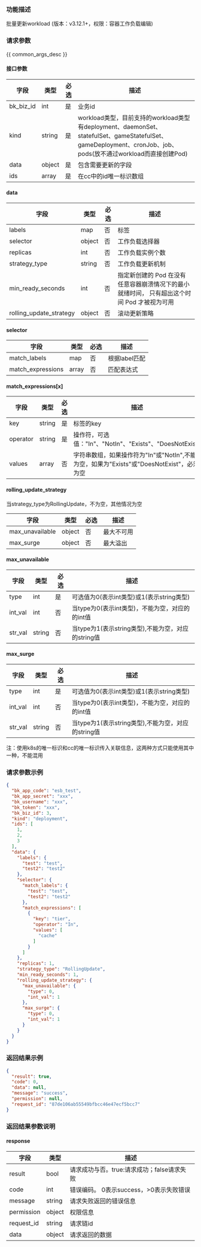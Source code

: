 ### 功能描述

批量更新workload (版本：v3.12.1+，权限：容器工作负载编辑)

### 请求参数

{{ common_args_desc }}

#### 接口参数

| 字段        | 类型     | 必选 | 描述                                                                                                                                |
|-----------|--------|----|-----------------------------------------------------------------------------------------------------------------------------------|
| bk_biz_id | int    | 是  | 业务id                                                                                                                              |
| kind      | string | 是  | workload类型，目前支持的workload类型有deployment、daemonSet、statefulSet、gameStatefulSet、gameDeployment、cronJob、job、pods(放不通过workload而直接创建Pod) |
| data      | object | 是  | 包含需要更新的字段                                                                                                                         |
| ids       | array  | 是  | 在cc中的id唯一标识数组                                                                                                                     |

#### data

| 字段                      | 类型     | 必选 | 描述                                                  |
|-------------------------|--------|----|-----------------------------------------------------|
| labels                  | map    | 否  | 标签                                                  |
| selector                | object | 否  | 工作负载选择器                                             |
| replicas                | int    | 否  | 工作负载实例个数                                            |
| strategy_type           | string | 否  | 工作负载更新机制                                            |
| min_ready_seconds       | int    | 否  | 指定新创建的 Pod 在没有任意容器崩溃情况下的最小就绪时间， 只有超出这个时间 Pod 才被视为可用 |
| rolling_update_strategy | object | 否  | 滚动更新策略                                              |

#### selector

| 字段                | 类型    | 必选 | 描述        |
|-------------------|-------|----|-----------|
| match_labels      | map   | 否  | 根据label匹配 |
| match_expressions | array | 否  | 匹配表达式     |

#### match_expressions[x]

| 字段       | 类型     | 必选 | 描述                                                            |
|----------|--------|----|---------------------------------------------------------------|
| key      | string | 是  | 标签的key                                                        |
| operator | string | 是  | 操作符，可选值："In"、"NotIn"、"Exists"、"DoesNotExist"                  |
| values   | array  | 否  | 字符串数组，如果操作符为"In"或"NotIn",不能为空，如果为"Exists"或"DoesNotExist"，必须为空 |

#### rolling_update_strategy

当strategy_type为RollingUpdate，不为空，其他情况为空

| 字段              | 类型     | 必选 | 描述    |
|-----------------|--------|----|-------|
| max_unavailable | object | 否  | 最大不可用 |
| max_surge       | object | 否  | 最大溢出  |

#### max_unavailable

| 字段      | 类型     | 必选 | 描述                                  |
|---------|--------|----|-------------------------------------|
| type    | int    | 是  | 可选值为0(表示int类型)或1(表示string类型)        |
| int_val | int    | 否  | 当type为0(表示int类型)，不能为空，对应的的int值      |
| str_val | string | 否  | 当type为1(表示string类型),不能为空，对应的string值 |

#### max_surge

| 字段      | 类型     | 必选 | 描述                                  |
|---------|--------|----|-------------------------------------|
| type    | int    | 是  | 可选值为0(表示int类型)或1(表示string类型)        |
| int_val | int    | 否  | 当type为0(表示int类型)，不能为空，对应的的int值      |
| str_val | string | 否  | 当type为1(表示string类型),不能为空，对应的string值 |

注：使用k8s的唯一标识和cc的唯一标识传入关联信息，这两种方式只能使用其中一种，不能混用

### 请求参数示例

```json
{
  "bk_app_code": "esb_test",
  "bk_app_secret": "xxx",
  "bk_username": "xxx",
  "bk_token": "xxx",
  "bk_biz_id": 3,
  "kind": "deployment",
  "ids": [
    1,
    2,
    3
  ],
  "data": {
    "labels": {
      "test": "test",
      "test2": "test2"
    },
    "selector": {
      "match_labels": {
        "test": "test",
        "test2": "test2"
      },
      "match_expressions": [
        {
          "key": "tier",
          "operator": "In",
          "values": [
            "cache"
          ]
        }
      ]
    },
    "replicas": 1,
    "strategy_type": "RollingUpdate",
    "min_ready_seconds": 1,
    "rolling_update_strategy": {
      "max_unavailable": {
        "type": 0,
        "int_val": 1
      },
      "max_surge": {
        "type": 0,
        "int_val": 1
      }
    }
  }
}
```

### 返回结果示例

```json
{
  "result": true,
  "code": 0,
  "data": null,
  "message": "success",
  "permission": null,
  "request_id": "87de106ab55549bfbcc46e47ecf5bcc7"
}
```

### 返回结果参数说明

#### response

| 字段         | 类型     | 描述                         |
|------------|--------|----------------------------|
| result     | bool   | 请求成功与否。true:请求成功；false请求失败 |
| code       | int    | 错误编码。 0表示success，>0表示失败错误  |
| message    | string | 请求失败返回的错误信息                |
| permission | object | 权限信息                       |
| request_id | string | 请求链id                      |
| data       | object | 请求返回的数据                    |
